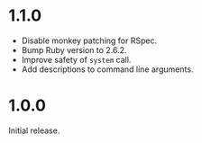# 1.1.0
- Disable monkey patching for RSpec.
- Bump Ruby version to 2.6.2.
- Improve safety of `system` call.
- Add descriptions to command line arguments.

# 1.0.0
Initial release.
